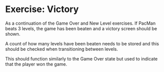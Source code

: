 # Exercise: Victory

As a continuation of the Game Over and New Level exercises. If PacMan beats 3 levels, the game has been beaten and a
victory screen should be shown.

A count of how many levels have been beaten needs to be stored and this should be checked when transitioning between
levels.

This should function similarly to the Game Over state but used to indicate that the player won the game.
